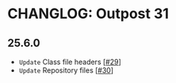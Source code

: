 # CHANGLOG: Outpost 31

## 25.6.0

* `Update` Class file headers [[#29](https://github.com/spectrum-health-systems/outpost31/issues/29)]
* `Update` Repository files [[#30](https://github.com/spectrum-health-systems/outpost31/issues/30)]
